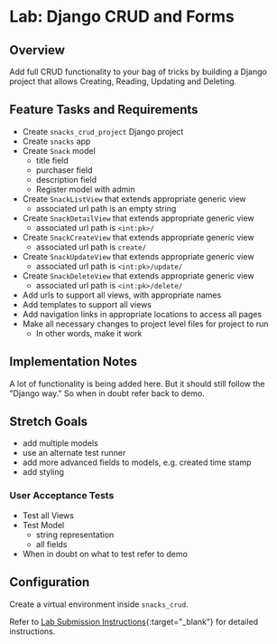 # Lab: Django CRUD and Forms

## Overview

Add full CRUD functionality to your bag of tricks by building a Django project that allows Creating, Reading, Updating and Deleting.

## Feature Tasks and Requirements

- Create `snacks_crud_project` Django project
- Create `snacks` app
- Create `Snack` model
  - title field
  - purchaser field
  - description field
  - Register model with admin
- Create `SnackListView` that extends appropriate generic view
  - associated url path is an empty string
- Create `SnackDetailView` that extends appropriate generic view
  - associated url path is `<int:pk>/`
- Create `SnackCreateView` that extends appropriate generic view
  - associated url path is `create/`
- Create `SnackUpdateView` that extends appropriate generic view
  - associated url path is `<int:pk>/update/`
- Create `SnackDeleteView` that extends appropriate generic view
  - associated url path is `<int:pk>/delete/`
- Add urls to support all views, with appropriate names
- Add templates to support all views
- Add navigation links in appropriate locations to access all pages
- Make all necessary changes to project level files for project to run
  - In other words, make it work

## Implementation Notes

A lot of functionality is being added here. But it should still follow the "Django way." So when in doubt refer back to demo.

## Stretch Goals

- add multiple models
- use an alternate test runner
- add more advanced fields to models, e.g. created time stamp
- add styling

### User Acceptance Tests

- Test all Views
- Test Model
  - string representation
  - all fields
- When in doubt on what to test refer to demo

## Configuration

Create a virtual environment inside `snacks_crud`.

Refer to [Lab Submission Instructions](../../../reference/submission-instructions/labs/){:target="_blank"} for detailed instructions.
